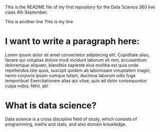 This is the README file of my first repository
for the Data Science 360 live class 4th September.

This is another line
This is my line

I want to write a paragraph here:
====
Lorem ipsum dolor sit amet consectetur adipisicing elit. Cupiditate alias, facere qui voluptas dolore modi incidunt laborum sit rem, accusantium doloremque aliquam, blanditiis sapiente eius mollitia est quia unde repellendus.Iste quos, suscipit quidem ab laboriosam voluptatem magni, nemo corporis ipsam cumque totam, ducimus laborum odio fuga temporibus! Exercitationem alias qui vitae, quis ad dolor consequuntur culpa nobis. Nihil, ab!


# What is data science?
Data science is a cross discipline field of study, which consists of programming, maths and stats, and also domain knowledge.
